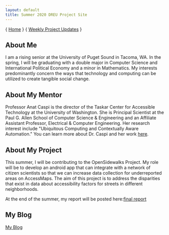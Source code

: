 ```yaml
---
layout: default
title: Summer 2020 DREU Project Site
---
```


{ [Home](/) } { [Weekly Project Updates](blog.html) }

## About Me

I am a rising senior at the University of Puget Sound in Tacoma, WA. In the spring, I will be graduating with a double major in Computer Science and International Political Economy and a minor in Mathematics. My interests predominantly concern the ways that technology and computing can be utilized to create tangible social change.

## About My Mentor

Professor Anat Caspi is the director of the Taskar Center for Accessible Technology at the University of Washington. She is Principal Scientist at the Paul G. Allen School of Computer Science & Engineering and an Affiliate Assistant Professor, Electrical & Computer Engineering. Her research interest include "Ubiquitous Computing and Contextually Aware Automation." You can learn more about Dr. Caspi and her work [here](https://tcat.cs.washington.edu/people/anat-caspi/).

## About My Project

This summer, I will be contributing to the OpenSidewalks Project. My role will be to develop an android app that can integrate with a network of citizen scientists so that we can increase data collection for underreported areas on AccessMaps. The aim of this project is to address the disparities that exist in data about accessibility factors for streets in different neighborhoods. 

At the end of the summer, my report will be posted here:[final report](files/finalreport.pdf)

## My Blog

[My Blog](blog.html)

